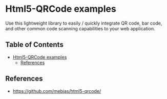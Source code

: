 # Html5-QRCode examples

Use this lightweight library to easily / quickly integrate QR code, bar code, and other common code scanning capabilities to your web application.

## Table of Contents <!-- omit in toc -->

- [Html5-QRCode examples](#html5-qrcode-examples)
  - [References](#references)

## References

- <https://github.com/mebjas/html5-qrcode/>
